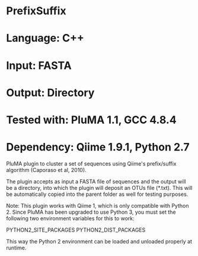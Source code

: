 # PrefixSuffix
# Language: C++
# Input: FASTA
# Output: Directory
# Tested with: PluMA 1.1, GCC 4.8.4
# Dependency: Qiime 1.9.1, Python 2.7

PluMA plugin to cluster a set of sequences using Qiime's prefix/suffix algorithm (Caporaso et al, 2010).

The plugin accepts as input a FASTA file of sequences and the output will be a directory,
into which the plugin will deposit an OTUs file (*.txt).  This 
will be automatically copied into the parent folder as well for testing purposes.

Note: This plugin works with Qiime 1, which is only compatible with Python 2.  Since PluMA has been
upgraded to use Python 3, you must set the following two environment variables for this to work:

PYTHON2_SITE_PACKAGES
PYTHON2_DIST_PACKAGES

This way the Python 2 environment can be loaded and unloaded properly at runtime.

